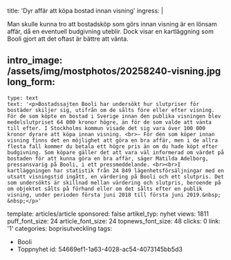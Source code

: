 title: 'Dyr affär att köpa bostad innan visning'
ingress: |
  <p>Man skulle kunna tro att bostadsköp som görs innan visning är en lönsam affär, då en eventuell budgivning uteblir. Dock visar en kartläggning som Booli gjort att det oftast är bättre att vänta.
  </p>
  
intro_image: /assets/img/mostphotos/20258240-visning.jpg
long_form:
  -
    type: text
    text: '<p>Bostadssajten Booli har undersökt hur slutpriser för bostäder skiljer sig, utifrån om de sålts före eller efter visning. För de som köpte en bostad i Sverige innan den publika visningen blev medelslutpriset 64 000 kronor högre, än för de som valde att vänta till efter. I Stockholms kommun visade det sig vara över 100 000 kronor dyrare att köpa innan visning. <br>– För den som köper innan visning finns det en möjlighet att göra en bra affär, men i de allra flesta fall kommer du betala ett högre pris än om du hade köpt efter budgivning. Som köpare gäller det att vara väl informerad om värdet på bostaden för att kunna göra en bra affär, säger Matilda Adelborg, pressansvarig på Booli, i ett pressmeddelande. <br><br>I kartläggningen har statistik från 24 849 lägenhetsförsäljningar med en utsatt visningstid ingått, en värdering på Booli och ett slutpris. Det som undersökts är skillnad mellan värdering och slutpris, beroende på om objektet sålts på förhand eller om det sålts efter en publik visning, under perioden första juni 2018 till första juni 2019.&nbsp; &nbsp;</p>'
template: articles/article
sponsored: false
artikel_typ: nyhet
views: 1811
puff_font_size: 24
article_font_size: 24
topnews_font_size: 48
clicks: 0
link: '1'
categories: boprisutveckling
tags:
  - Booli
  - Toppnyhet
id: 54669ef1-1a63-4028-ac54-4073145bb5d3
